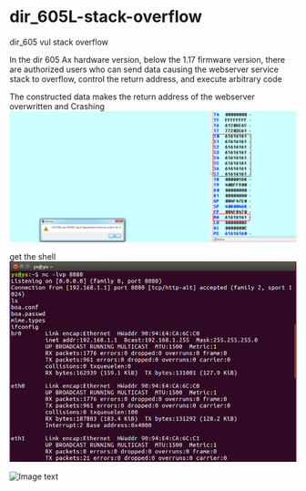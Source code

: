 # dir_605L-stack-overflow
dir_605 vul stack overflow

In the dir 605 Ax hardware version, below the 1.17 firmware version, there are authorized users who can send data causing the webserver service stack to overflow, control the return address, and execute arbitrary code


The constructed data makes the return address of the webserver overwritten and Crashing
![Image text](https://github.com/hhhhu8045759/dir_605L-stack-overflow/blob/master/5a7477c5dc74b3c5f0d515944c9c75a.png)

get the shell
![Image text](https://github.com/hhhhu8045759/dir_605L-stack-overflow/blob/master/c95cabd2740cce665d613f112e2d4fe.png)

![Image text](https://github.com/zzuljs/CppLearning/blob/master/CppLearning/raw/master/Itachi.jpg)
